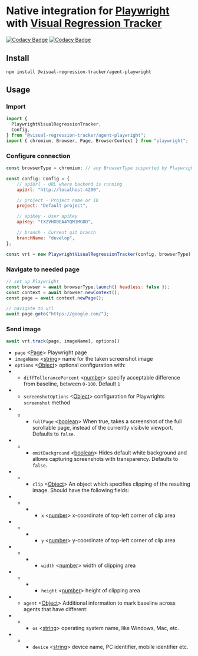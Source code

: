 # Native integration for [Playwright](https://github.com/microsoft/playwright) with [Visual Regression Tracker](https://github.com/Visual-Regression-Tracker/Visual-Regression-Tracker)

[![Codacy Badge](https://app.codacy.com/project/badge/Grade/7c9f8095909c4220bff56b66b4cb728d)](https://www.codacy.com/gh/Visual-Regression-Tracker/agent-playwright?utm_source=github.com&amp;utm_medium=referral&amp;utm_content=Visual-Regression-Tracker/agent-playwright&amp;utm_campaign=Badge_Grade)
[![Codacy Badge](https://app.codacy.com/project/badge/Coverage/7c9f8095909c4220bff56b66b4cb728d)](https://www.codacy.com/gh/Visual-Regression-Tracker/agent-playwright?utm_source=github.com&utm_medium=referral&utm_content=Visual-Regression-Tracker/agent-playwright&utm_campaign=Badge_Coverage)

## Install

`npm install @visual-regression-tracker/agent-playwright`

## Usage
### Import
```js
import {
  PlaywrightVisualRegressionTracker,
  Config,
} from "@visual-regression-tracker/agent-playwright";
import { chromium, Browser, Page, BrowserContext } from "playwright";
```
### Configure connection
```js
const browserType = chromium; // any BrowserType supported by Playwright

const config: Config = {
    // apiUrl - URL where backend is running 
    apiUrl: "http://localhost:4200",

    // project - Project name or ID
    project: "Default project",

    // apiKey - User apiKey
    apiKey: "tXZVHX0EA4YQM1MGDD",

    // branch - Current git branch 
    branchName: "develop",
};

const vrt = new PlaywrightVisualRegressionTracker(config, browserType);
```
### Navigate to needed page
```js
// set up Playwright 
const browser = await browserType.launch({ headless: false });
const context = await browser.newContext();
const page = await context.newPage();

// navigate to url
await page.goto("https://google.com/");
```
### Send image
```js
await vrt.track(page, imageName[, options])
```
* `page` <[Page](https://playwright.dev/#version=v1.0.2&path=docs%2Fapi.md&q=class-page)> Playwright page
* `imageName` <[string](https://developer.mozilla.org/en-US/docs/Web/JavaScript/Data_structures#String_type)> name for the taken screenshot image
* `options` <[Object](https://developer.mozilla.org/en-US/docs/Web/JavaScript/Reference/Global_Objects/Object)> optional configuration with:
* * `diffTollerancePercent` <[number](https://developer.mozilla.org/en-US/docs/Web/JavaScript/Data_structures#Number_type)> specify acceptable difference from baseline, between `0-100`. Default `1`
* * `screenshotOptions` <[Object](https://developer.mozilla.org/en-US/docs/Web/JavaScript/Reference/Global_Objects/Object)> configuration for Playwrights `screenshot` method
* * * `fullPage` <[boolean](https://developer.mozilla.org/en-US/docs/Web/JavaScript/Data_structures#Boolean_type)> When true, takes a screenshot of the full scrollable page, instead of the currently visibvle viewport. Defaults to `false`.
* * * `omitBackground` <[boolean](https://developer.mozilla.org/en-US/docs/Web/JavaScript/Data_structures#Boolean_type)> Hides default white background and allows capturing screenshots with transparency. Defaults to `false`.
* * * `clip` <[Object](https://developer.mozilla.org/en-US/docs/Web/JavaScript/Reference/Global_Objects/Object)> An object which specifies clipping of the resulting image. Should have the following fields:
* * * * `x` <[number](https://developer.mozilla.org/en-US/docs/Web/JavaScript/Data_structures#Number_type)> x-coordinate of top-left corner of clip area
* * * * `y` <[number](https://developer.mozilla.org/en-US/docs/Web/JavaScript/Data_structures#Number_type)> y-coordinate of top-left corner of clip area
* * * * `width` <[number](https://developer.mozilla.org/en-US/docs/Web/JavaScript/Data_structures#Number_type)> width of clipping area
* * * * `height` <[number](https://developer.mozilla.org/en-US/docs/Web/JavaScript/Data_structures#Number_type)> height of clipping area
* * `agent` <[Object](https://developer.mozilla.org/en-US/docs/Web/JavaScript/Reference/Global_Objects/Object)> Additional information to mark baseline across agents that have different:
* * * `os` <[string](https://developer.mozilla.org/en-US/docs/Web/JavaScript/Data_structures#String_type)> operating system name, like Windows, Mac, etc.
* * * `device` <[string](https://developer.mozilla.org/en-US/docs/Web/JavaScript/Data_structures#String_type)> device name, PC identifier, mobile identifier etc.
